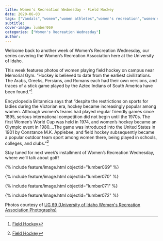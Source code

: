 ```yaml
---
title: Women's Recreation Wednesday - Field Hockey
date: 2020-06-03
tags: ["Vandals","women","women athletes","women's recreation","women's sports","women in sports","women's recreation Wednesday","Moscow","university history","university archives"]
subtitle: 
cover-image: lumber069
categories: ["Women's Recreation Wednesday"]
author: 
---
```


Welcome back to another week of Women’s Recreation
Wednesday, our series covering the Women’s Recreation Association here at the
University of Idaho.

This week features photos of women playing field hockey
on campus near Memorial Gym. “Hockey is believed to date from the earliest
civilizations. The Arabs, Greeks, Persians, and Romans each had their own
versions, and traces of a stick game played by the Aztec Indians of South
America have been found.”[^1]

Encyclopedia Britannica says that “despite the restrictions on sports for
ladies during the Victorian era, hockey became increasingly popular among
women. Although women’s teams had played regular friendly games since 1895,
serious international competition did not begin until the 1970s. The first
Women’s World Cup was held in 1974, and women’s hockey became an Olympic event
in 1980….The game was introduced into the United States in 1901 by Constance
M.K. Applebee, and field hockey subsequently became a popular outdoor team
sport among women there, being played in schools, colleges, and clubs.”[^1]

Stay tuned for next week’s installment of Women’s
Recreation Wednesday, where we’ll talk about golf!

{% include feature/image.html objectid="lumber069" %}

{% include feature/image.html objectid="lumber070" %}

{% include feature/image.html objectid="lumber071" %}

{% include feature/image.html objectid="lumber072" %}

Photos courtesy of [UG 69 (University of Idaho Women's Recreation Association Photographs)](http://archiveswest.orbiscascade.org/ark:/80444/xv152953/op=fstyle.aspx?t=k&amp;q=)

[^1]: [Field Hockey](https://www.britannica.com/sports/field-hockey)
